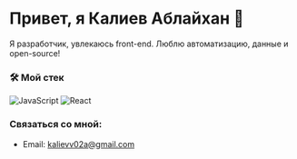 # Привет, я Калиев Аблайхан 👋
Я разработчик, увлекаюсь front-end. Люблю автоматизацию, данные и open-source!

### 🛠 Мой стек
![JavaScript](https://img.shields.io/badge/JavaScript-F7DF1E?style=for-the-badge&logo=javascript&logoColor=black)
![React](https://img.shields.io/badge/React-61DAFB?style=for-the-badge&logo=react&logoColor=black)

### Связаться со мной:
- Email: kalievv02a@gmail.com
